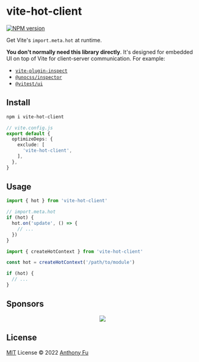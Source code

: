 # vite-hot-client

[![NPM version](https://img.shields.io/npm/v/vite-hot-client?color=a1b858&label=)](https://www.npmjs.com/package/vite-hot-client)

Get Vite's `import.meta.hot` at runtime.

**You don't normally need this library directly**. It's designed for embedded UI on top of Vite for client-server communication. For example:

- [`vite-plugin-inspect`](https://github.com/antfu/vite-plugin-inspect)
- [`@unocss/inspector`](https://github.com/unocss/unocss/tree/main/packages/inspector)
- [`@vitest/ui`](https://github.com/vitest-dev/vitest/tree/main/packages/ui)

## Install

```bash
npm i vite-hot-client
```

```ts
// vite.config.js
export default {
  optimizeDeps: {
    exclude: [
      'vite-hot-client',
    ],
  },
}
```

## Usage

```js
import { hot } from 'vite-hot-client'

// import.meta.hot
if (hot) {
  hot.on('update', () => {
    // ...
  })
}
```

```js
import { createHotContext } from 'vite-hot-client'

const hot = createHotContext('/path/to/module')

if (hot) {
  // ...
}
```

## Sponsors

<p align="center">
  <a href="https://cdn.jsdelivr.net/gh/antfu/static/sponsors.svg">
    <img src='https://cdn.jsdelivr.net/gh/antfu/static/sponsors.svg'/>
  </a>
</p>

## License

[MIT](./LICENSE) License © 2022 [Anthony Fu](https://github.com/antfu)
